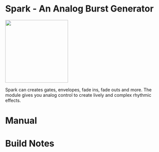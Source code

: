 # Spark - An Analog Burst Generator
<img src="https://raw.githubusercontent.com/PierreIsCoding/sdiy/main/Spark/images/Spark_Front_Panel.png" width="200" />

Spark can creates gates, envelopes, fade ins, fade outs and more. The module gives you analog control to create lively and complex rhythmic effects.

# Manual


# Build Notes
